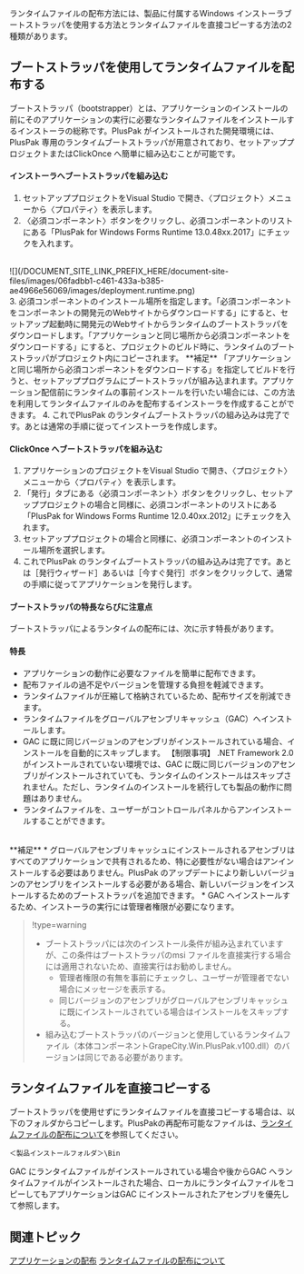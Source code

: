 ランタイムファイルの配布方法には、製品に付属するWindows インストーラブートストラッパを使用する方法とランタイムファイルを直接コピーする方法の2種類があります。

## ブートストラッパを使用してランタイムファイルを配布する

ブートストラッパ（bootstrapper）とは、アプリケーションのインストールの前にそのアプリケーションの実行に必要なランタイムファイルをインストールするインストーラの総称です。PlusPak がインストールされた開発環境には、PlusPak 専用のランタイムブートストラッパが用意されており、セットアッププロジェクトまたはClickOnce へ簡単に組み込むことが可能です。

#### インストーラへブートストラッパを組み込む

1. セットアッププロジェクトをVisual Studio で開き、〈プロジェクト〉メニューから〈プロパティ〉を表示します。
2. 〈必須コンポーネント〉ボタンをクリックし、必須コンポーネントのリストにある「PlusPak for Windows Forms Runtime 13.0.48xx.2017」にチェックを入れます。
<br>
    ![](/DOCUMENT_SITE_LINK_PREFIX_HERE/document-site-files/images/06fadbb1-c461-433a-b385-ae4966e56069/images/deployment.runtime.png)
<br>
3. 必須コンポーネントのインストール場所を指定します。「必須コンポーネントをコンポーネントの開発元のWebサイトからダウンロードする」にすると、セットアップ起動時に開発元のWebサイトからランタイムのブートストラッパをダウンロードします。「アプリケーションと同じ場所から必須コンポーネントをダウンロードする」にすると、プロジェクトのビルド時に、ランタイムのブートストラッパがプロジェクト内にコピーされます。
    **補足**
「アプリケーションと同じ場所から必須コンポーネントをダウンロードする」を指定してビルドを行うと、セットアッププログラムにブートストラッパが組み込まれます。アプリケーション配信前にランタイムの事前インストールを行いたい場合には、この方法を利用してランタイムファイルのみを配布するインストーラを作成することができます。
4. これでPlusPak のランタイムブートストラッパの組み込みは完了です。あとは通常の手順に従ってインストーラを作成します。

#### ClickOnce へブートストラッパを組み込む

1. アプリケーションのプロジェクトをVisual Studio で開き、〈プロジェクト〉メニューから〈プロパティ〉を表示します。
2. 「発行」タブにある〈必須コンポーネント〉ボタンをクリックし、セットアッププロジェクトの場合と同様に、必須コンポーネントのリストにある「PlusPak for Windows Forms Runtime 12.0.40xx.2012」にチェックを入れます。
3. セットアッププロジェクトの場合と同様に、必須コンポーネントのインストール場所を選択します。
4. これでPlusPak のランタイムブートストラッパの組み込みは完了です。あとは［発行ウィザード］あるいは［今すぐ発行］ボタンをクリックして、通常の手順に従ってアプリケーションを発行します。

#### ブートストラッパの特長ならびに注意点

ブートストラッパによるランタイムの配布には、次に示す特長があります。

#### 特長

* アプリケーションの動作に必要なファイルを簡単に配布できます。
* 配布ファイルの過不足やバージョンを管理する負担を軽減できます。
* ランタイムファイルが圧縮して格納されているため、配布サイズを削減できます。
* ランタイムファイルをグローバルアセンブリキャッシュ（GAC）へインストールします。
* GAC に既に同じバージョンのアセンブリがインストールされている場合、インストールを自動的にスキップします。
    【制限事項】
    .NET Framework 2.0 がインストールされていない環境では、GAC に既に同じバージョンのアセンブリがインストールされていても、ランタイムのインストールはスキップされません。ただし、ランタイムのインストールを続行しても製品の動作に問題はありません。
* ランタイムファイルを、ユーザーがコントロールパネルからアンインストールすることができます。
<br>
    **補足**
    * グローバルアセンブリキャッシュにインストールされるアセンブリはすべてのアプリケーションで共有されるため、特に必要性がない場合はアンインストールする必要はありません。PlusPak のアップデートにより新しいバージョンのアセンブリをインストールする必要がある場合、新しいバージョンをインストールするためのブートストラッパを追加できます。
    * GAC へインストールするため、インストーラの実行には管理者権限が必要になります。
<br>

> !type=warning
>
> * ブートストラッパには次のインストール条件が組み込まれていますが、この条件はブートストラッパのmsi ファイルを直接実行する場合には適用されないため、直接実行はお勧めしません。
>     * 管理者権限の有無を事前にチェックし、ユーザーが管理者でない場合にメッセージを表示する。
>     * 同じバージョンのアセンブリがグローバルアセンブリキャッシュに既にインストールされている場合はインストールをスキップする。
> * 組み込むブートストラッパのバージョンと使用しているランタイムファイル（本体コンポーネントGrapeCity.Win.PlusPak.v100.dll）のバージョンは同じである必要があります。

## ランタイムファイルを直接コピーする

ブートストラッパを使用せずにランタイムファイルを直接コピーする場合は、以下のフォルダからコピーします。PlusPakの再配布可能なファイルは、[ランタイムファイルの配布について](gcdocsite__documentlink?toc-item-id=89d76575-e4e9-494b-bbd1-286a0939d964)を参照してください。

```auto
＜製品インストールフォルダ＞\Bin
```

GAC にランタイムファイルがインストールされている場合や後からGAC へランタイムファイルがインストールされた場合、ローカルにランタイムファイルをコピーしてもアプリケーションはGAC にインストールされたアセンブリを優先して参照します。

## 関連トピック

[アプリケーションの配布](gcdocsite__documentlink?toc-item-id=78961906-b824-4941-adce-fba201915a69)
[ランタイムファイルの配布について](gcdocsite__documentlink?toc-item-id=89d76575-e4e9-494b-bbd1-286a0939d964)